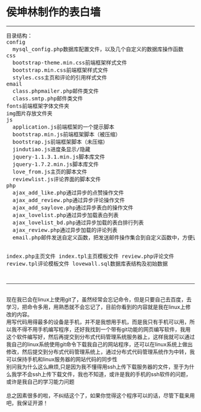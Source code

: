 <h1>侯坤林制作的表白墙</h1>
<hr>
<pre>
目录结构：
config
  mysql_config.php数据库配置文件，以及几个自定义的数据库操作函数
css
  bootstrap-theme.min.css前端框架样式文件
  bootstrap.min.css前端框架样式文件
  styles.css主页和评论的引用样式文件
email
  class.phpmailer.php邮件类文件
  class.smtp.php邮件类文件
fonts前端框架字体文件夹
img图片存放文件夹
js
  application.js前端框架的一个提示脚本
  bootstrap.min.js前端框架脚本（被压缩）
  bootstrap.js前端框架脚本（未压缩）
  jindutiao.js进度条显示/隐藏
  jquery-1.1.3.1.min.js脚本库文件
  jquery-1.7.2.min.js脚本库文件
  love_from.js主页的脚本文件
  reviewlist.js评论界面的脚本文件
php
  ajax_add_like.php通过异步的点赞操作文件
  ajax_add_review.php通过异步评论操作文件
  ajax_add_saylove.php通过异步表白的操作文件
  ajax_lovelist.php通过异步加载表白列表
  ajax_lovelist_bd.php通过异步加载的表白排行列表
  ajax_review.php通过异步加载的评论列表
  email.php邮件发送自定义函数，把发送邮件操作集合到自定义函数中，方便调用

index.php主页文件
index.tpl主页模板文件
review.php评论文件
review.tpl评论模板文件
lovewall.sql数据库表结构及初始数据


</pre>


<hr>
<br>现在我已会在linux上使用git了，虽然经常会忘记命令，但是只要自己去百度，去学习，把命令多用，用熟悉就不会忘记了，目前你看到的内容就是我在linux上修改的内容。
<br>用写代码用得最多的设备是手机，并不是我想用手机，而是我只有手机可以用，所以我不得不用手机编写程序，还好我找到一个带有git功能的网页编写软件，我用这个软件编写好，然后再提交到分布式代码管理系统服务器上，这样我就可以通过我自己的linux系统使用git命令下载我自己的网站程序，还可以在linux系统上做出修改，然后提交到分布式代码管理系统上，通过分布式代码管理系统作为中转，我可以保持手机和linux服务器的网站代码的同步性
<br>别问我为什么这么麻烦,只是因为我不懂得用ssh上传下载服务器的文件，至于为什么我学不会ssh上传下载文件，我也不知道，或许是我的手机的ssh软件的问题，或许是我自己的学习能力问题
<br><br>总之因素很多的啦，不纠结这个了，如果你觉得这个程序可以的话，尽管下载来用吧，我保证开源！


